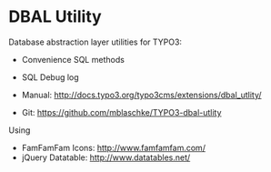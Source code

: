 DBAL Utility
============

Database abstraction layer utilities for TYPO3:

* Convenience SQL methods
* SQL Debug log

* Manual:     http://docs.typo3.org/typo3cms/extensions/dbal_utlity/
* Git:        https://github.com/mblaschke/TYPO3-dbal-utlity

Using
* FamFamFam Icons:  http://www.famfamfam.com/
* jQuery Datatable: http://www.datatables.net/